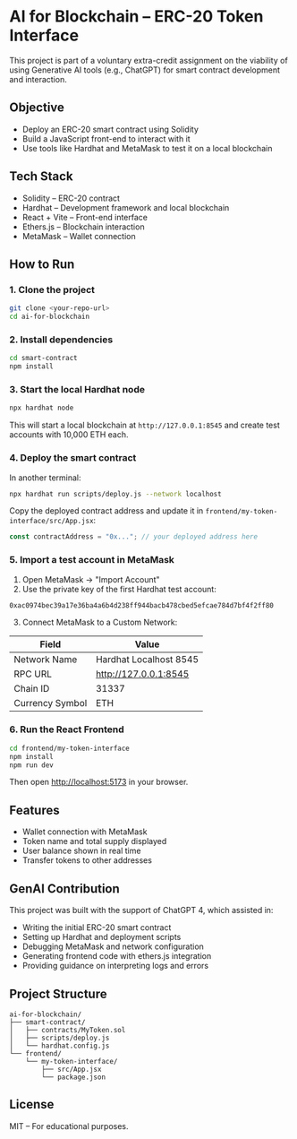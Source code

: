 
# AI for Blockchain – ERC-20 Token Interface

This project is part of a voluntary extra-credit assignment on the viability of using Generative AI tools (e.g., ChatGPT) for smart contract development and interaction.

## Objective

- Deploy an ERC-20 smart contract using Solidity
- Build a JavaScript front-end to interact with it
- Use tools like Hardhat and MetaMask to test it on a local blockchain

## Tech Stack

- Solidity – ERC-20 contract
- Hardhat – Development framework and local blockchain
- React + Vite – Front-end interface
- Ethers.js – Blockchain interaction
- MetaMask – Wallet connection

## How to Run

### 1. Clone the project

```bash
git clone <your-repo-url>
cd ai-for-blockchain
```

### 2. Install dependencies

```bash
cd smart-contract
npm install
```

### 3. Start the local Hardhat node

```bash
npx hardhat node
```

This will start a local blockchain at `http://127.0.0.1:8545` and create test accounts with 10,000 ETH each.

### 4. Deploy the smart contract

In another terminal:

```bash
npx hardhat run scripts/deploy.js --network localhost
```

Copy the deployed contract address and update it in `frontend/my-token-interface/src/App.jsx`:

```js
const contractAddress = "0x..."; // your deployed address here
```

### 5. Import a test account in MetaMask

1. Open MetaMask → "Import Account"
2. Use the private key of the first Hardhat test account:

```
0xac0974bec39a17e36ba4a6b4d238ff944bacb478cbed5efcae784d7bf4f2ff80
```

3. Connect MetaMask to a Custom Network:

| Field            | Value                   |
|------------------|-------------------------|
| Network Name     | Hardhat Localhost 8545  |
| RPC URL          | http://127.0.0.1:8545   |
| Chain ID         | 31337                   |
| Currency Symbol  | ETH                     |

### 6. Run the React Frontend

```bash
cd frontend/my-token-interface
npm install
npm run dev
```

Then open [http://localhost:5173](http://localhost:5173) in your browser.

## Features

- Wallet connection with MetaMask
- Token name and total supply displayed
- User balance shown in real time
- Transfer tokens to other addresses

## GenAI Contribution

This project was built with the support of ChatGPT 4, which assisted in:

- Writing the initial ERC-20 smart contract
- Setting up Hardhat and deployment scripts
- Debugging MetaMask and network configuration
- Generating frontend code with ethers.js integration
- Providing guidance on interpreting logs and errors

## Project Structure

```
ai-for-blockchain/
├── smart-contract/
│   ├── contracts/MyToken.sol
│   ├── scripts/deploy.js
│   └── hardhat.config.js
└── frontend/
    └── my-token-interface/
        ├── src/App.jsx
        └── package.json
```

## License

MIT – For educational purposes.
